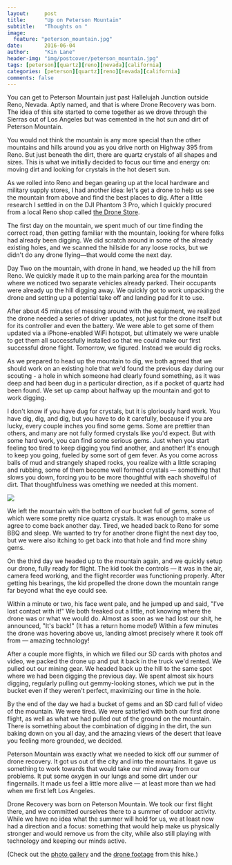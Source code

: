 ```yaml
---
layout:     post
title:      "Up on Peterson Mountain"
subtitle:   "Thoughts on "
image:
  feature: "peterson_mountain.jpg"
date:       2016-06-04
author:     "Kin Lane"
header-img: "img/postcover/peterson_mountain.jpg"
tags: [peterson][quartz][reno][nevada][california]
categories: [peterson][quartz][reno][nevada][california]
comments: false
---
```

You can get to Peterson Mountain just past Hallelujah Junction outside Reno, Nevada. Aptly named, and that is where Drone Recovery was born. The idea of this site started to come together as we drove through the Sierras out of Los Angeles but was cemented in the hot sun and dirt of Peterson Mountain.

You would not think the mountain is any more special than the other mountains and hills around you as you drive north on Highway 395 from Reno. But just beneath the dirt, there are quartz crystals of all shapes and sizes. This is what we initially decided to focus our time and energy on: moving dirt and looking for crystals in the hot desert sun.

As we rolled into Reno and began gearing up at the local hardware and military supply stores, I had another idea: let's get a drone to help us see the mountain from above and find the best places to dig. After a little research I settled in on the DJI Phantom 3 Pro, which I quickly procured from a local Reno shop called [the Drone Store](https://www.thedronestorenv.com/). 

The first day on the mountain, we spent much of our time finding the correct road, then getting familiar with the mountain, looking for where folks had already been digging. We did scratch around in some of the already existing holes, and we scanned the hillside for any loose rocks, but we didn't do any drone flying—that would come the next day.

Day Two on the mountain, with drone in hand, we headed up the hill from Reno. We quickly made it up to the main parking area for the mountain where we noticed two separate vehicles already parked. Their occupants were already up the hill digging away. We quickly got to work unpacking the drone and setting up a potential take off and landing pad for it to use. 

After about 45 minutes of messing around with the equipment, we realized the drone needed a series of driver updates, not just for the drone itself but for its controller and even the battery. We were able to get some of them updated via a iPhone-enabled WiFi hotspot, but ultimately we were unable to get them all successfully installed so that we could make our first successful drone flight. Tomorrow, we figured. Instead we would dig rocks.

As we prepared to head up the mountain to dig, we both agreed that we should work on an existing hole that we'd found the previous day during our scouting - a hole in which someone had clearly found something, as it was deep and had been dug in a particular direction, as if a pocket of quartz had been found. We set up camp about halfway up the mountain and got to work digging.

I don't know if you have dug for crystals, but it is gloriously hard work. You have dig, dig, and dig, but you have to do it carefully, because if you are lucky, every couple inches you find some gems. Some are prettier than others, and many are not fully formed crystals like you'd expect. But with some hard work, you can find some serious gems. Just when you start feeling too tired to keep digging you find another, and another! It's enough to keep you going, fueled by some sort of gem fever. As you come across balls of mud and strangely shaped rocks, you realize with a little scraping and rubbing, some of them become well formed crystals — something that slows you down, forcing you to be more thoughtful with each shovelful of dirt. That thoughtfulness was omething we needed at this moment.

<p><img src="https://s3.amazonaws.com/kinlane-productions/api-evangelist-site/blog/crystal-dig.png"></p>

We left the mountain with the bottom of our bucket full of gems, some of which were some pretty nice quartz crystals. It was enough to make us agree to come back another day. Tired, we headed back to Reno for some BBQ and sleep. We wanted to try for another drone flight the next day too, but we were also itching to get back into that hole and find more shiny gems. 

On the third day we headed up to the mountain again, and we quickly setup our drone, fully ready for flight. The kid took the controls — it was in the air, camera feed working, and the flight recorder was functioning properly. After getting his bearings, the kid propelled the drone down the mountain range far beyond what the eye could see. 

Within a minute or two, his face went pale, and he jumped up and said, "I've lost contact with it!" We both freaked out a little, not knowing where the drone was or what we would do. Almost as soon as we had lost our shit, he announced, "It's back!" (It has a return home mode!) Within a few minutes the drone was hovering above us, landing almost precisely where it took off from — amazing technology!

After a couple more flights, in which we filled our SD cards with photos and video, we packed the drone up and put it back in the truck we'd rented. We pulled out our mining gear. We headed back up the hill to the same spot where we had been digging the previous day. We spent almost six hours digging, regularly pulling out gemmy-looking stones, which we put in the bucket even if they weren't perfect, maximizing our time in the hole.

By the end of the day we had a bucket of gems and an SD card full of video of the mountain. We were tired. We were satisfied with both our first drone flight, as well as what we had pulled out of the ground on the mountain. There is something about the combination of digging in the dirt, the sun baking down on you all day, and the amazing views of the desert that leave you feeling more grounded, we decided.

Peterson Mountain was exactly what we needed to kick off our summer of drone recovery. It got us out of the city and into the mountains. It gave us something to work towards that would take our mind away from our problems. It put some oxygen in our lungs and some dirt under our fingernails. It made us feel a little more alive — at least more than we had when we first left Los Angeles. 

Drone Recovery was born on Peterson Mountain. We took our first flight there, and we committed ourselves there to a summer of outdoor activity. While we have no idea what the summer will hold for us, we at least now had a direction and a focus: something that would help make us physically stronger and would remove us from the city, while also still playing with technology and keeping our minds active.

(Check out the [photo gallery](http://dronerecovery.org/gallery/peterson_may2016/) and the [drone footage](http://dronerecovery.org/video/peterson_may2016/) from this hike.)





